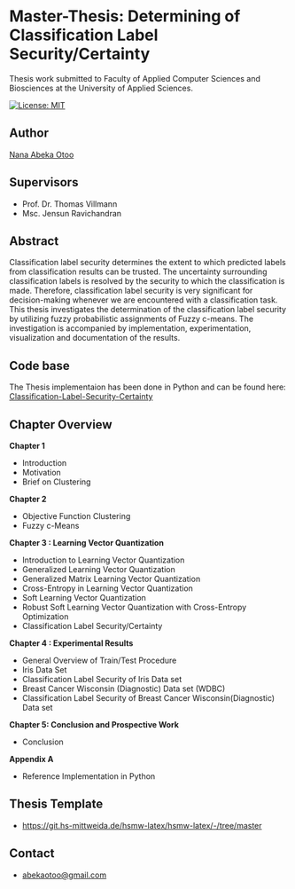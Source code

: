 # Master-Thesis: Determining of Classification Label Security/Certainty
Thesis work submitted to Faculty of Applied Computer Sciences and Biosciences at the University of Applied Sciences.

[![License: MIT](https://img.shields.io/badge/License-MIT-green.svg)](https://opensource.org/licenses/MIT)


## Author ##
[Nana Abeka Otoo](https://github.com/naotoo1)

## Supervisors ##
* Prof. Dr. Thomas Villmann
* Msc. Jensun Ravichandran

## Abstract ##
Classification label security determines the extent to which predicted labels from classification
results can be trusted. The uncertainty surrounding classification labels is resolved by the security to which the classification is made. Therefore, classification label security is very significant for decision-making whenever we are encountered with a classification task. This thesis investigates the determination of the classification label security by utilizing fuzzy probabilistic assignments of Fuzzy c-means. The investigation is accompanied by implementation, experimentation,
visualization and documentation of the results.

## Code base ##
The Thesis implementaion has been done in Python and can be found here: [Classification-Label-Security-Certainty](https://github.com/naotoo1/Classification-Label-Security-with-CRT)

## Chapter Overview ##
**Chapter 1**
* Introduction
* Motivation
* Brief on Clustering

**Chapter 2**
* Objective Function Clustering
*  Fuzzy c-Means

**Chapter 3 : Learning Vector Quantization**
* Introduction to Learning Vector Quantization
* Generalized Learning Vector Quantization
* Generalized Matrix Learning Vector Quantization
* Cross-Entropy in Learning Vector Quantization
* Soft Learning Vector Quantization
* Robust Soft Learning Vector Quantization with Cross-Entropy Optimization
* Classification Label Security/Certainty

**Chapter 4 : Experimental Results**
* General Overview of Train/Test Procedure
* Iris Data Set
* Classification Label Security of Iris Data set
* Breast Cancer Wisconsin (Diagnostic) Data set (WDBC)
* Classification Label Security of Breast Cancer Wisconsin(Diagnostic) Data set

**Chapter 5: Conclusion and Prospective Work**
* Conclusion

**Appendix A**
* Reference Implementation in Python

## Thesis Template ##
* https://git.hs-mittweida.de/hsmw-latex/hsmw-latex/-/tree/master


## Contact ##
 * abekaotoo@gmail.com


